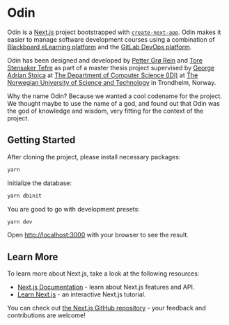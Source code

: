 # Odin

Odin is a [Next.js](https://nextjs.org/) project bootstrapped with [`create-next-app`](https://github.com/vercel/next.js/tree/canary/packages/create-next-app). Odin makes it easier to manage software development courses using a combination of [Blackboard eLearning platform](https://www.blackboard.com/en-eu) and the [GitLab DevOps platform](https://about.gitlab.com/). 

Odin has been designed and developed by [Petter Grø Rein](https://www.ntnu.edu/employees/pettegre) and [Tore Stensaker Tefre](https://www.ntnu.edu/employees/torestef) as part of a master thesis project supervised by [George Adrian Stoica](https://www.ntnu.edu/employees/stoica) at [The Department of Computer Science (IDI)](https://www.ntnu.edu/idi) at [The Norwegian University of Science and Technology](https://www.ntnu.edu) in Trondheim, Norway.

Why the name Odin? Because we wanted a cool codename for the project. We thought maybe to use the name of a god, and found out that Odin was the god of knowledge and wisdom, very fitting for the context of the project.

## Getting Started

After cloning the project, please install necessary packages:

```bash
yarn
```

Initialize the database:

```bash
yarn dbinit
```

You are good to go with development presets:

```bash
yarn dev
```


Open [http://localhost:3000](http://localhost:3000) with your browser to see the result.

## Learn More

To learn more about Next.js, take a look at the following resources:

- [Next.js Documentation](https://nextjs.org/docs) - learn about Next.js features and API.
- [Learn Next.js](https://nextjs.org/learn) - an interactive Next.js tutorial.

You can check out [the Next.js GitHub repository](https://github.com/vercel/next.js/) - your feedback and contributions are welcome!
